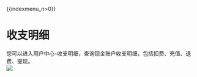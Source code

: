 {{indexmenu_n>0}}

# 收支明细

您可以进入用户中心-收支明细，查询现金账户收支明细，包括扣费、充值、退费、提现。  
![](/images/收支明细_20190603134926.png)
